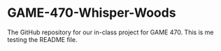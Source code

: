 # GAME-470-Whisper-Woods
The GitHub repository for our in-class project for GAME 470.
This is me testing the README file.
